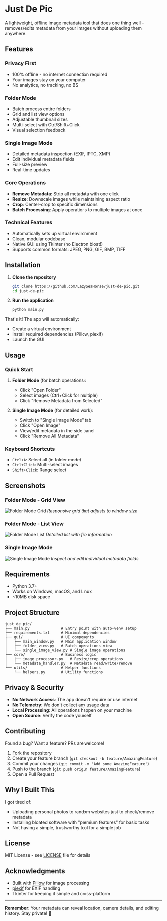 # Just De Pic

A lightweight, offline image metadata tool that does one thing well - removes/edits metadata from your images without uploading them anywhere.

## Features

### Privacy First
- 100% offline - no internet connection required
- Your images stay on your computer
- No analytics, no tracking, no BS

### Folder Mode
- Batch process entire folders
- Grid and list view options
- Adjustable thumbnail sizes
- Multi-select with Ctrl/Shift+Click
- Visual selection feedback

### Single Image Mode
- Detailed metadata inspection (EXIF, IPTC, XMP)
- Edit individual metadata fields
- Full-size preview
- Real-time updates

### Core Operations
- **Remove Metadata**: Strip all metadata with one click
- **Resize**: Downscale images while maintaining aspect ratio
- **Crop**: Center-crop to specific dimensions
- **Batch Processing**: Apply operations to multiple images at once

### Technical Features
- Automatically sets up virtual environment
- Clean, modular codebase
- Native GUI using Tkinter (no Electron bloat!)
- Supports common formats: JPEG, PNG, GIF, BMP, TIFF

## Installation

1. **Clone the repository**
   ```bash
   git clone https://github.com/LazySeaHorse/just-de-pic.git
   cd just-de-pic
   ```

2. **Run the application**
   ```bash
   python main.py
   ```

That's it! The app will automatically:
- Create a virtual environment
- Install required dependencies (Pillow, piexif)
- Launch the GUI

## Usage

### Quick Start

1. **Folder Mode** (for batch operations):
   - Click "Open Folder"
   - Select images (Ctrl+Click for multiple)
   - Click "Remove Metadata from Selected"

2. **Single Image Mode** (for detailed work):
   - Switch to "Single Image Mode" tab
   - Click "Open Image"
   - View/edit metadata in the side panel
   - Click "Remove All Metadata"

### Keyboard Shortcuts
- `Ctrl+A`: Select all (in folder mode)
- `Ctrl+Click`: Multi-select images
- `Shift+Click`: Range select

## Screenshots

### Folder Mode - Grid View
![Folder Mode Grid](screenshots/folder-grid.png)
*Responsive grid that adjusts to window size*

### Folder Mode - List View
![Folder Mode List](screenshots/folder-list.png)
*Detailed list with file information*

### Single Image Mode
![Single Image Mode](screenshots/single-image.png)
*Inspect and edit individual metadata fields*

## Requirements

- Python 3.7+
- Works on Windows, macOS, and Linux
- ~10MB disk space

## Project Structure

```
just_de_pic/
├── main.py              # Entry point with auto-venv setup
├── requirements.txt     # Minimal dependencies
├── gui/                 # UI components
│   ├── main_window.py   # Main application window
│   ├── folder_view.py   # Batch operations view
│   └── single_image_view.py # Single image operations
├── core/                # Business logic
│   ├── image_processor.py   # Resize/crop operations
│   └── metadata_handler.py  # Metadata read/write/remove
└── utils/               # Helper functions
    └── helpers.py       # Utility functions
```

## Privacy & Security

- **No Network Access**: The app doesn't require or use internet
- **No Telemetry**: We don't collect any usage data
- **Local Processing**: All operations happen on your machine
- **Open Source**: Verify the code yourself

## Contributing

Found a bug? Want a feature? PRs are welcome!

1. Fork the repository
2. Create your feature branch (`git checkout -b feature/AmazingFeature`)
3. Commit your changes (`git commit -m 'Add some AmazingFeature'`)
4. Push to the branch (`git push origin feature/AmazingFeature`)
5. Open a Pull Request

## Why I Built This

I got tired of:
- Uploading personal photos to random websites just to check/remove metadata
- Installing bloated software with "premium features" for basic tasks
- Not having a simple, trustworthy tool for a simple job

## License

MIT License - see [LICENSE](LICENSE) file for details

## Acknowledgments

- Built with [Pillow](https://python-pillow.org/) for image processing
- [piexif](https://github.com/hMatoba/Piexif) for EXIF handling
- Tkinter for keeping it simple and cross-platform

---

**Remember**: Your metadata can reveal location, camera details, and editing history. Stay private! 🔐
